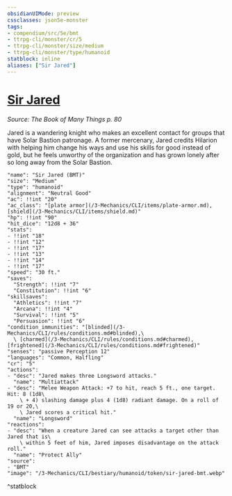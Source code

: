 ```yaml
---
obsidianUIMode: preview
cssclasses: json5e-monster
tags:
- compendium/src/5e/bmt
- ttrpg-cli/monster/cr/5
- ttrpg-cli/monster/size/medium
- ttrpg-cli/monster/type/humanoid
statblock: inline
aliases: ["Sir Jared"]
---
```

# [Sir Jared](3-Mechanics\CLI\bestiary\humanoid/sir-jared-bmt.md)
*Source: The Book of Many Things p. 80*  

Jared is a wandering knight who makes an excellent contact for groups that have Solar Bastion patronage. A former mercenary, Jared credits Hilarion with helping him change his ways and use his skills for good instead of gold, but he feels unworthy of the organization and has grown lonely after so long away from the Solar Bastion.

```statblock
"name": "Sir Jared (BMT)"
"size": "Medium"
"type": "humanoid"
"alignment": "Neutral Good"
"ac": !!int "20"
"ac_class": "[plate armor](/3-Mechanics/CLI/items/plate-armor.md), [shield](/3-Mechanics/CLI/items/shield.md)"
"hp": !!int "90"
"hit_dice": "12d8 + 36"
"stats":
- !!int "18"
- !!int "12"
- !!int "17"
- !!int "13"
- !!int "14"
- !!int "17"
"speed": "30 ft."
"saves":
  "Strength": !!int "7"
  "Constitution": !!int "6"
"skillsaves":
  "Athletics": !!int "7"
  "Arcana": !!int "4"
  "Survival": !!int "5"
  "Persuasion": !!int "6"
"condition_immunities": "[blinded](/3-Mechanics/CLI/rules/conditions.md#blinded),\
  \ [charmed](/3-Mechanics/CLI/rules/conditions.md#charmed), [frightened](/3-Mechanics/CLI/rules/conditions.md#frightened)"
"senses": "passive Perception 12"
"languages": "Common, Halfling"
"cr": "5"
"actions":
- "desc": "Jared makes three Longsword attacks."
  "name": "Multiattack"
- "desc": "Melee Weapon Attack: +7 to hit, reach 5 ft., one target. Hit: 8 (1d8\
    \ + 4) slashing damage plus 4 (1d8) radiant damage. On a roll of 19 or 20,\
    \ Jared scores a critical hit."
  "name": "Longsword"
"reactions":
- "desc": "When a creature Jared can see attacks a target other than Jared that is\
    \ within 5 feet of him, Jared imposes disadvantage on the attack roll."
  "name": "Protect Ally"
"source":
- "BMT"
"image": "/3-Mechanics/CLI/bestiary/humanoid/token/sir-jared-bmt.webp"
```
^statblock